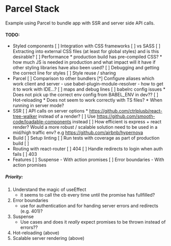 # Parcel Stack

Example using Parcel to bundle app with SSR and server side API calls.


#### TODO:

* Styled components
    [ ] Integration with CSS frameworks
    [ ] vs SASS
    [ ] Extracting into external CSS files (at least for global styles) and is this desirable?
    [ ] Performance
        * production build has pre-compiled CSS?
        * how much JS is needed in production and what impact will it have if other styling libraries have also been used?
    [ ] Debugging and getting the correct line for styles
    [ ] Style reuse / sharing
* Parcel
    [ ] Comparison to other bundlers
    [*] Configure aliases which work client and server
        - use babel-plugin-module-resolver
        - how to get it to work with IDE...?
    [ ] maps and debug lines
    [ ] babelrc config issues
        * Does not pick up the correct env config from BABEL_ENV in dev??
    [ ] Hot-reloading
        * Does not seem to work correctly with TS files?
        * When running in server mode?
* SSR
    [ ] API calls on server options
        * https://github.com/ctrlplusb/react-tree-walker instead of a render?
    [ ] Use https://github.com/smooth-code/loadable-components instead
    [ ] How efficient is express + react render? Would a more robust / scalable solution need to be used in a mid/high traffic env? e.g https://github.com/airbnb/hypernova
* Build
    [ ] Setup linting
    [ ] Run tests with coverage as part of production build
    [ ] 
* Routing with react-router
    [ ] 404
    [ ] Handle redirects to login when auth fails
    [ ] 403
* Features
    [ ] Suspense
        - With action promises
    [ ] Error boundaries
        - With action promises
        


##### Priority:

1. Understand the magic of useEffect
    - it seems to call the cb every time until the promise has fullfilled?
2. Error boundaries
    - use for authentication and for handing server errors and redirects (e.g. 401)?
3. Suspense
    - Use cases and does it _really_ expect promises to be thrown instead of errors??
4. Hot-reloading (above)
5. Scalable server rendering (above)
  
    
    
    
